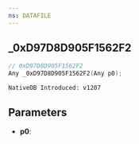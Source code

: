 ```yaml
---
ns: DATAFILE
---
```

## _0xD97D8D905F1562F2

```c
// 0xD97D8D905F1562F2
Any _0xD97D8D905F1562F2(Any p0);
```

```
NativeDB Introduced: v1207
```

## Parameters
* **p0**:
